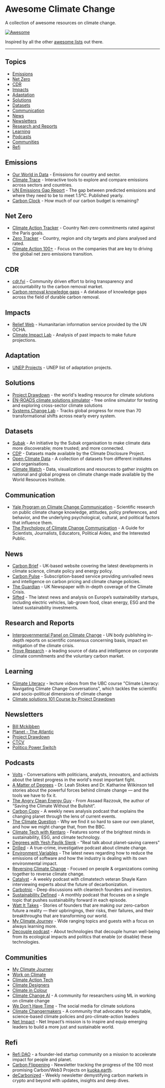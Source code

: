 # Awesome Climate Change
A collection of awesome resources on climate change.

[![Awesome](https://cdn.rawgit.com/sindresorhus/awesome/d7305f38d29fed78fa85652e3a63e154dd8e8829/media/badge.svg)](https://github.com/sindresorhus/awesome)

Inspired by all the other [awesome lists](https://github.com/sindresorhus/awesome) out there.

---

## Topics
- [Emissions](#emissions)
- [Net Zero](#net-zero)
- [CDR](#cdr)
- [Impacts](#impacts)
- [Adaptation](#adaptation)
- [Solutions](#solutions)
- [Datasets](#datasets)
- [Communication](#communication)
- [News](#news)
- [Newsletters](#newsletters)
- [Research and Reports](#research-and-reports)
- [Learning](#learning)
- [Podcasts](#podcasts)
- [Communities](#communities)
- [Refi](#refi)

## Emissions
- [Our World in Data](https://ourworldindata.org/co2-emissions) - Emissions for country and sector.
- [Climate Trace](https://climatetrace.org/) - Interactive tools to explore and compare emissions across sectors and countries.
- [UN Emissions Gap Report](https://www.unep.org/resources/emissions-gap-report-2022) - The gap between predicted emissions and where they need to be to meet 1.5ºC. Published yearly.
- [Carbon Clock](https://lnkd.in/g6EGw6mr) - How much of our carbon budget is remaining?

## Net Zero
- [Climate Action Tracker](https://climateactiontracker.org/) -  Country Net-zero commitments rated against the Paris goals.
- [Zero Tracker](https://zerotracker.net/) - Country, region and city targets and plans analysed and rated.
- [Climate Action 100+](https://www.climateaction100.org/whos-involved/companies/) - Focus on the companies that are key to driving the global net zero emissions transition.

## CDR
- [cdr.fyi](https://www.cdr.fyi/) - Community driven effort to bring transparency and accountability to the carbon removal market.
- [Carbon removal knowledge gaps](https://frontiergaps.softr.app) - A database of knowledge gaps across the field of durable carbon removal.

## Impacts
- [Relief Web](https://reliefweb.int/) - Humanitarian information service provided by the UN OCHA.
- [Climate Impact Lab](https://impactlab.org) - Analysis of past impacts to make future projections.

## Adaptation
- [UNEP Projects](https://www.unep.org/explore-topics/climate-action/what-we-do/climate-adaptation/climate-adaptation-project-list) - UNEP list of adaptation projects.

## Solutions
- [Project Drawdown](https://drawdown.org) - the world's leading resource for climate solutions
- [EN-ROADS climate solutions simulator](https://www.climateinteractive.org/en-roads/) - free online simulator for testing and exploring cross-sector climate solutions
- [Systems Change Lab](https://systemschangelab.org/about) - Tracks global progress for more than 70 transformational shifts across nearly every system.

## Datasets
- [Subak](https://data.subak.org/) - An initiative by the Subak organisation to make climate data more discoverable; more trusted; and more connected.
- [CDP](https://data.cdp.net/browse) - Datasets made available by the Climate Disclosure Project.
- [Open Climate Data](https://openclimatedata.net/) - A collection of datasets from different institutes and organisations.
- [Climate Watch](https://www.climatewatchdata.org/) - Data, visualizations and resources to gather insights on national and global progress on climate change made available by the World Resources Institute.

## Communication
- [Yale Program on Climate Change Communication](https://climatecommunication.yale.edu) - Scientific research on public climate change knowledge, attitudes, policy preferences, and behavior, and the underlying psychological, cultural, and political factors that influence them.
- [The Psychology of Climate Change Communication](http://guide.cred.columbia.edu/pdfs/CREDguide_full-res.pdf) - A Guide for Scientists, Journalists, Educators, Political Aides, and the Interested Public.

## News
- [Carbon Brief](https://www.carbonbrief.org/) - UK-based website covering the latest developments in climate science, climate policy and energy policy.
- [Carbon Pulse](https://carbon-pulse.com/) - Subscription-based service providing unrivalled news and intelligence on carbon pricing and climate change policies.
- [The Guardian](https://www.theguardian.com/environment/climate-crisis) - UK Newspaper with in-depth coverage of the Climate Crisis.
- [Sifted](https://sifted.eu/sector/sustainability/) - The latest news and analysis on Europe’s sustainability startups, including electric vehicles, lab-grown food, clean energy, ESG and the latest sustainability investments.

## Research and Reports
- [Intergovernmental Panel on Climate Change](https://www.ipcc.ch/) - UN body publishing in-depth reports on scientific consensus concerning basis, impact en mitigation of the climate crisis.
- [Trove Research](https://trove-research.com/) - a leading source of data and intelligence on corporate climate commitments and the voluntary carbon market.

## Learning

- [Climate Literacy](https://www.youtube.com/channel/UCMwTEoo9p2__bg9hXkbwGvw) - lecture videos from the UBC course "Climate Literacy: Navigating Climate Change Conversations", which tackles the scientific and socio-political dimensions of climate change
- [Climate solutions 101 Course by Project Drawdown](https://drawdown.org/climate-solutions-101)

## Newsletters
- [Bill Mckibben](https://billmckibben.substack.com/)
- [Planet - The Atlantic](https://www.theatlantic.com/projects/planet/)
- [Project Drawdown](https://drawdown.org/)
- [CTCV](https://www.ctvc.co/tag/newsletter/)
- [Politico Power Switch](https://www.politico.com/power-switch)

## Podcasts
- [Volts](https://www.volts.wtf/podcast) - Conversations with politicians, analysts, innovators, and activists about the latest progress in the world's most important fight.
- [A Matter of Degrees](https://www.degreespod.com/) - Dr. Leah Stokes and Dr. Katharine Wilkinson tell stories about the powerful forces behind climate change — and the tools we have to fix it.
- [The Angry Clean Energy Guy](https://theangrycleanenergyguy.com/) - From Assaad Razzouk, the author of “Saving the Climate Without the Bullshit”.
- [Carbon Copy](https://www.canarymedia.com/podcasts/the-carbon-copy) - A weekly news analysis podcast that explains the changing planet through the lens of current events.
- [The Climate Question](https://www.bbc.co.uk/programmes/w13xtvb6/episodes/downloads) - Why we find it so hard to save our own planet, and how we might change that, from the BBC.
- [Climate Tech with Kentaro](https://persefoni.com/podcast) - Features some of the brightest minds in sustainability, ESG, and climate technology.
- [Degrees with Yesh Pavlik Slenk](https://www.edf.org/degrees-green-jobs-podcast) - "Real talk about planet-saving careers"
- [Drilled](https://www.drilledpodcast.com/drilled-podcast/) - A true-crime, investigative podcast about climate change.
- [Environment Variables](https://podcast.greensoftware.foundation/) - The latest news regarding how to reduce the emissions of software and how the industry is dealing with its own environmental impact.
- [Reversing Climate Change](https://nori.com/podcasts/reversing-climate-change) - Focused on people & organizations coming together to reverse climate change.
- [Catalyst](https://www.canarymedia.com/podcasts/catalyst-with-shayle-kann) - A weekly podcast with climatetech veteran Shayle Kann interviewing experts about the future of decarbonization.
- [Carbotnic](https://podcasts.apple.com/us/podcast/carbotnic/id1518148418) - Deep discussions with cleantech founders and investors.
- [Sustainability Defined](https://sustainabilitydefined.com/) - A monthly podcast that focuses on a single topic that pushes sustainability forward in each episode.
- [Watt It Takes](https://podcasts.apple.com/us/podcast/watt-it-takes/id1554962073) - Stories of founders that are making our zero-carbon future a reality — their upbringings, their risks, their failures, and their breakthroughs that are transforming our world.
- [My Climate Journey](https://www.mcjcollective.com/media/podcast) - Wide ranging topics and guests with a focus on always learning more.
- [Decouple podcast](https://podcasts.apple.com/us/podcast/decouple/id1516526694) - About technologies that decouple human well-being from its ecological impacts and politics that enable (or disable) these technologies.

## Communities
- [My Climate Journey](https://www.mcjcollective.com/)
- [Work on Climate](http://workonclimate.org/)
- [Climate Action Tech](https://climateaction.tech/)
- [Climate Designers](https://www.climatedesigners.org/)
- [Climate in Colour](https://climateincolour.com/)
- [Climate Change AI](https://www.climatechange.ai/) - A community for researchers using ML in working on climate change
- [We Don't Have Time](https://app.wedonthavetime.org/) - The social media for climate solutions
- [Climate Changermakers](https://www.climatechangemakers.org/) - A community that advocates for equitable, science-based climate policies and pro-climate-action leaders
- [Net Impact](https://netimpact.org/) - Net Impact’s mission is to inspire and equip emerging leaders to build a more just and sustainable world.

## Refi
- [Refi DAO](https://www.refidao.com/) - a founder-led startup community on a mission
to accelerate impact for people and planet.
- [Carbon Flippening](https://carbonflippening.substack.com/) - Newsletter tracking the progress of the 100 most promising Carbon/Web3 Projects on [kuoka.earth](https://kuoka.earth/).
- [deCarbonized](https://blog.toucan.earth/tag/decarbonized/) - Weekly newsletter demystifying carbon markets in crypto and beyond with updates, insights and deep dives.



